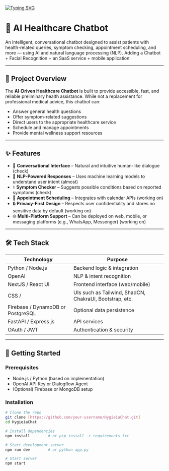 [![Typing SVG](https://readme-typing-svg.demolab.com?font=Fira+Code&size=30&pause=1000&width=435&lines=HygieiaChat)](https://git.io/typing-svg)

# 🤖 AI Healthcare Chatbot

An intelligent, conversational chatbot designed to assist patients with health-related queries, symptom checking, appointment scheduling, and more — using AI and natural language processing (NLP). Adding a Chatbot + Facial Recognition + an SaaS service + mobile application

---

## 📌 Project Overview

The **AI-Driven Healthcare Chatbot** is built to provide accessible, fast, and reliable preliminary health assistance. While not a replacement for professional medical advice, this chatbot can:

- Answer general health questions
- Offer symptom-related suggestions
- Direct users to the appropriate healthcare service
- Schedule and manage appointments
- Provide mental wellness support resources

---

## ✨ Features

- 💬 **Conversational Interface** – Natural and intuitive human-like dialogue (check)
- 🧠 **NLP-Powered Responses** – Uses machine learning models to understand user intent (almost)
- ⚕️ **Symptom Checker** – Suggests possible conditions based on reported symptoms (check)
- 📅 **Appointment Scheduling** – Integrates with calendar APIs (working on)
- 🔒 **Privacy-First Design** – Respects user confidentiality and stores no sensitive data by default (working on)
- 🌐 **Multi-Platform Support** – Can be deployed on web, mobile, or messaging platforms (e.g., WhatsApp, Messenger) (working on)

---

## 🛠 Tech Stack

| Technology                        | Purpose                                                 |
| --------------------------------- | ------------------------------------------------------- |
| Python / Node.js                  | Backend logic & integration                             |
| OpenAI                            | NLP & intent recognition                                |
| NextJS / React UI                 | Frontend interface (web/mobile)                         |
| CSS /                             | UIs such as Tailwind, ShadCN, ChakraUI, Bootstrap, etc. |
| Firebase / DynamoDB or PostgreSQL | Optional data persistence                               |
| FastAPI / Express.js              | API services                                            |
| OAuth / JWT                       | Authentication & security                               |

---

## 🚀 Getting Started

### Prerequisites

- Node.js / Python (based on implementation)
- OpenAI API Key or Dialogflow Agent
- (Optional) Firebase or MongoDB setup

### Installation

```bash
# Clone the repo
git clone [https://github.com/your-username/HygieiaChat.git]
cd HygieiaChat

# Install dependencies
npm install        # or pip install -r requirements.txt

# Start development server
npm run dev        # or python app.py

# Start server
npm start
```
